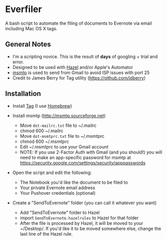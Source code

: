 Everfiler
=========

A bash script to automate the filing of documents to Evernote via email including Mac OS X tags.

## General Notes

- I'm a scripting novice. This is the result of **days** of googling + trial and error.
- Designed to be used with [Hazel](http://www.noodlesoft.com/hazel.php) and/or Apple's Automator
- [msmtp](http://msmtp.sourceforge.net) is used to send from Gmail to avoid ISP issues with port 25
- Credit to James Berry for Tag utility (https://github.com/jdberry)


## Installation

- Install [Tag](https://github.com/jdberry/tag) (I use [Homebrew](http://mxcl.github.com/homebrew/))

- Install msmtp (http://msmtp.sourceforge.net)
	- Move `dot-mailrc.txt` file to ~/.mailrc
	- chmod 600 ~/.mailrc
	- Move `dot-msmtprc.txt` file to ~/.msmtprc
	- chmod 600 ~/.msmtprc
	- Edit ~/.msmtprc to use your Gmail account
	- NOTE: If you use 2-Factor Auth with Gmail (and you should!) you will need to make an app-specific password for msmtp at <https://security.google.com/settings/security/apppasswords>

- Open the script and edit the following:
  - The Notebook you'd like the document to be filed to
  - Your private Evernote email address
  - Your Pushover credentials (optional)

- Create a "SendToEvernote" folder (you can call it whatever you want)
	- Add "SendToEvernote" folder to Hazel
	- import `SendToEvernote.hazelrules` to Hazel for that folder
	- After the file is processed by Hazel, it will be moved to your ~/Desktop/. If you'd like it to be moved somewhere else, change the last line of the Hazel rule.
